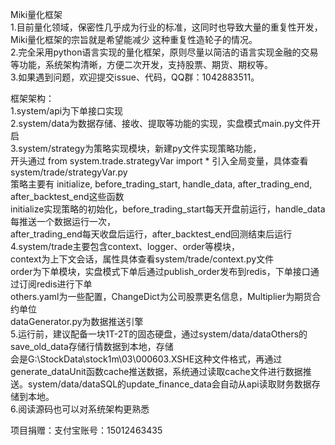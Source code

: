 

Miki量化框架  
	1.目前量化领域，保密性几乎成为行业的标准，这同时也导致大量的重复性开发，Miki量化框架的宗旨就是希望能减少
	  这种重复性造轮子的情况。  
	2.完全采用python语言实现的量化框架，原则尽量以简洁的语言实现金融的交易等功能，系统架构清晰，方便二次开发，支持股票、期货、期权等。  
	3.如果遇到问题，欢迎提交issue、代码，QQ群：1042883511。  


框架架构：  
	1.system/api为下单接口实现  
	2.system/data为数据存储、接收、提取等功能的实现，实盘模式main.py文件开启  
	3.system/strategy为策略实现模块，新建py文件实现策略功能，  
	  开头通过 from system.trade.strategyVar import * 引入全局变量，具体查看system/trade/strategyVar.py  
	  策略主要有 initialize, before_trading_start, handle_data, after_trading_end, after_backtest_end这些函数  
	  initialize实现策略的初始化，before_trading_start每天开盘前运行，handle_data每推送一个数据运行一次，  
	  after_trading_end每天收盘后运行，after_backtest_end回测结束后运行  
	4.system/trade主要包含context、logger、order等模块，  
	  context为上下文会话，属性具体查看system/trade/context.py文件  
	  order为下单模块，实盘模式下单后通过publish_order发布到redis，下单接口通过订阅redis进行下单  
	  others.yaml为一些配置，ChangeDict为公司股票更名信息，Multiplier为期货合约单位  
	  dataGenerator.py为数据推送引擎  
	5.运行前，建议配备一块1T-2T的固态硬盘，通过system/data/dataOthers的save_old_data存储行情数据到本地，存储  
	  会是G:\StockData\stock1m\03\000603.XSHE这种文件格式，再通过generate_dataUnit函数cache推送数据，系统通过读取cache文件进行数据推送。system/data/dataSQL的update_finance_data会自动从api读取财务数据存储到本地。  
	6.阅读源码也可以对系统架构更熟悉  


项目捐赠：支付宝账号：15012463435




























